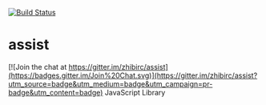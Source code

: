[![Build Status](https://travis-ci.org/zhibirc/assist.svg?branch=master)](https://travis-ci.org/zhibirc/assist)
# assist

[![Join the chat at https://gitter.im/zhibirc/assist](https://badges.gitter.im/Join%20Chat.svg)](https://gitter.im/zhibirc/assist?utm_source=badge&utm_medium=badge&utm_campaign=pr-badge&utm_content=badge)
JavaScript Library